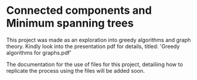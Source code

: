 # Connected components and Minimum spanning trees
This project was made as an exploration into greedy algorithms and graph theory. Kindly look into the presentation pdf for details, titled: 'Greedy algorithms for graphs.pdf'


The documentation for the use of files for this project, detailiing how to replicate the process using the files will be added soon.
